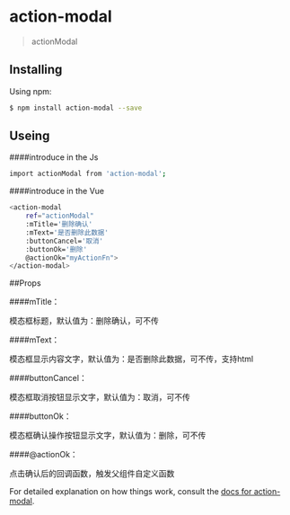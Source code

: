 # action-modal

> actionModal

## Installing

Using npm:

```bash
$ npm install action-modal --save
```

## Useing

####introduce in the Js

```bash
import actionModal from 'action-modal';
```

####introduce in the Vue

```bash
<action-modal 
    ref="actionModal"
    :mTitle='删除确认'
    :mText='是否删除此数据'
    :buttonCancel='取消'
    :buttonOk='删除'
    @actionOk="myActionFn">
</action-modal>
```

##Props

####mTitle：

模态框标题，默认值为：删除确认，可不传

####mText：

模态框显示内容文字，默认值为：是否删除此数据，可不传，支持html

####buttonCancel：

模态框取消按钮显示文字，默认值为：取消，可不传

####buttonOk：

模态框确认操作按钮显示文字，默认值为：删除，可不传

####@actionOk：

点击确认后的回调函数，触发父组件自定义函数

For detailed explanation on how things work, consult the [docs for action-modal](https://github.com/Naruto0623/action-modal).
